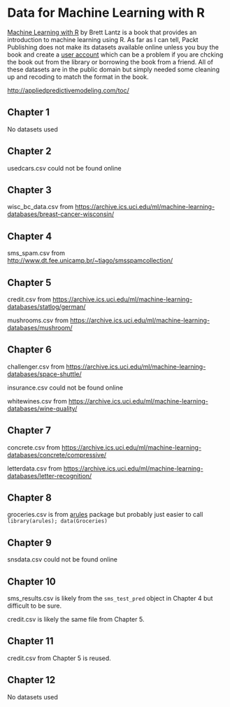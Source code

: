 # Data for Machine Learning with R
[Machine Learning with R](https://www.packtpub.com/big-data-and-business-intelligence/machine-learning-r) by Brett Lantz is a book that provides an introduction to machine learning using R. As far as I can tell, Packt Publishing does not make its datasets
available online unless you buy the book and create a [user account](https://www.packtpub.com/books/content/support) which can be a problem if you are chcking the book out from the library or borrowing the book from a friend. All of these datasets
are in the public domain but simply needed some cleaning up and
recoding to match the format in the book.

http://appliedpredictivemodeling.com/toc/

Chapter 1
---------

No datasets used

Chapter 2
---------

usedcars.csv could not be found online

Chapter 3
---------

wisc_bc_data.csv from https://archive.ics.uci.edu/ml/machine-learning-databases/breast-cancer-wisconsin/

Chapter 4
---------

sms_spam.csv from http://www.dt.fee.unicamp.br/~tiago/smsspamcollection/

Chapter 5
---------

credit.csv from https://archive.ics.uci.edu/ml/machine-learning-databases/statlog/german/

mushrooms.csv from https://archive.ics.uci.edu/ml/machine-learning-databases/mushroom/

Chapter 6
---------
challenger.csv from https://archive.ics.uci.edu/ml/machine-learning-databases/space-shuttle/

insurance.csv could not be found online

whitewines.csv from https://archive.ics.uci.edu/ml/machine-learning-databases/wine-quality/

Chapter 7
---------

concrete.csv from https://archive.ics.uci.edu/ml/machine-learning-databases/concrete/compressive/

letterdata.csv from https://archive.ics.uci.edu/ml/machine-learning-databases/letter-recognition/

Chapter 8
---------

groceries.csv is from [arules](http://cran.r-project.org/web/packages/arules/index.html) package but probably just easier to call `library(arules); data(Groceries)`

Chapter 9
---------

snsdata.csv could not be found online

Chapter 10
----------

sms_results.csv is likely from the `sms_test_pred` object in Chapter 4 but difficult to be sure.

credit.csv is likely the same file from Chapter 5.

Chapter 11
----------

credit.csv from Chapter 5 is reused.

Chapter 12
----------

No datasets used


